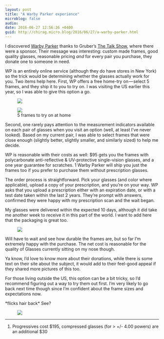 ```yaml
---
layout: post
title: "A Warby Parker experience"
microblog: false
audio: 
date: 2016-06-27 12:56:26 +0400
guid: http://chirag.micro.blog/2016/06/27/a-warby-parker.html
---
```

<p>I discovered <a href="http://www.warbyparker.com/" target="_blank">Warby Parker</a> thanks to Gruber’s <a href="http://daringfireball.net/thetalkshow/" target="_blank">The Talk Show</a>, where there were a sponsor. Their message was interesting: custom made frames, good quality glasses, reasonable pricing <em>and </em>for every pair you purchase, they donate one to someone in need.</p>
<p>WP is an entirely online service (although they do have stores in New York) so the trick would be determining whether the glasses actually work for you. Two items help here. First, WP offers a free home-try on — select 5 frames, and they ship it to you to try on. I was visiting the US earlier this year, so I was able to give this option a go.</p>
<figure>

<img src="https://cdtestweb.files.wordpress.com/2016/06/4c768-1hygqoencluvwtoqaustiuw.jpeg">
</figure><figure class="wp-caption">

<img src="https://cdtestweb.files.wordpress.com/2016/06/3b8c7-1bm3oiujy1gdan7zaxs0dug.jpeg">

<figcaption class="wp-caption-text">5 frames to try on at home</figcaption></figure><p>Second, one rarely pays attention to the measurement indicators available on each pair of glasses when you visit an option (well, at least I’ve never looked). Based on my current pair, I was able to select frames that were close enough (slightly better, slightly smaller, and similarly sized) to help me decide.</p>
<p>WP is reasonable with their costs as well: $95 gets you the frames with polycarbonate anti-reflective &amp; UV-protective single-vision glasses, and a one year guarantee for scratches. 1 Warby Parker will ship you just the frames too if you prefer to purchase them without prescription glasses.</p>
<p>The order process is straightforward. Pick your glasses (and color where applicable), upload a copy of your prescription, and you’re on your way. WP asks that you upload a prescription either with an expiration date, or with a test date taken within the last 2 years. They’re prompt with answers, confirmed they were happy with my prescription scan and the wait began.</p>
<p>My glasses were delivered within the expected 10 days, although it did take me another week to receive it in this part of the world. I want to add here that the packaging is great too.</p>
<figure>

<img src="https://cdtestweb.files.wordpress.com/2016/06/9b3bb-1wp9zpf7yu0-hrwczi03oog.jpeg">
</figure><p>Will have to wait and see how durable the frames are, but so far I’m extremely happy with the purchase. The net cost is reasonable for the quality of Glasses currently sitting on my nose though.</p>
<p>Ya know, I’d love to know more about their donations, while there is some text on their site about the subject, it would add to their feel-good appeal if they shared more pictures of this too.</p>
<p>For those living outside the US, this option can be a bit tricky, so I’d recommend figuring out a way to try them out first. I’m very likely to go back next time though since I’m confident about the frame sizes and expectations now.</p>
<p>*flicks hair back* See?</p>
<figure>

<img src="https://cdtestweb.files.wordpress.com/2016/06/4685c-1htdtv9xsbowpwb-r5dfocw.jpeg">
</figure>
<hr>
<ol><li>Progressives cost $195, compressed glasses (for &gt; +/- 4.00 powers) are an additional $30</li></ol>
